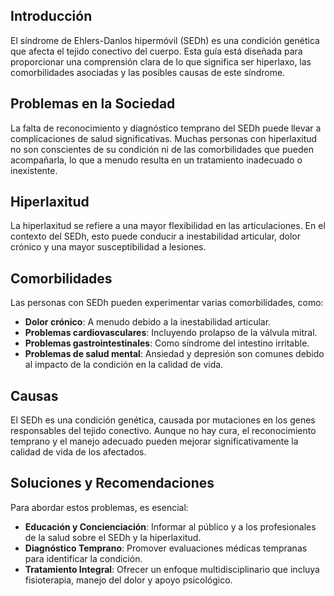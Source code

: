 ## Introducción
El síndrome de Ehlers-Danlos hipermóvil (SEDh) es una condición genética que afecta el tejido conectivo del cuerpo. Esta guía está diseñada para proporcionar una comprensión clara de lo que significa ser hiperlaxo, las comorbilidades asociadas y las posibles causas de este síndrome.
## Problemas en la Sociedad
La falta de reconocimiento y diagnóstico temprano del SEDh puede llevar a complicaciones de salud significativas. Muchas personas con hiperlaxitud no son conscientes de su condición ni de las comorbilidades que pueden acompañarla, lo que a menudo resulta en un tratamiento inadecuado o inexistente.
## Hiperlaxitud
La hiperlaxitud se refiere a una mayor flexibilidad en las articulaciones. En el contexto del SEDh, esto puede conducir a inestabilidad articular, dolor crónico y una mayor susceptibilidad a lesiones.
## Comorbilidades
Las personas con SEDh pueden experimentar varias comorbilidades, como:
- **Dolor crónico**: A menudo debido a la inestabilidad articular.
- **Problemas cardiovasculares**: Incluyendo prolapso de la válvula mitral.
- **Problemas gastrointestinales**: Como síndrome del intestino irritable.
- **Problemas de salud mental**: Ansiedad y depresión son comunes debido al impacto de la condición en la calidad de vida.
## Causas
El SEDh es una condición genética, causada por mutaciones en los genes responsables del tejido conectivo. Aunque no hay cura, el reconocimiento temprano y el manejo adecuado pueden mejorar significativamente la calidad de vida de los afectados.
## Soluciones y Recomendaciones
Para abordar estos problemas, es esencial:
- **Educación y Concienciación**: Informar al público y a los profesionales de la salud sobre el SEDh y la hiperlaxitud.
- **Diagnóstico Temprano**: Promover evaluaciones médicas tempranas para identificar la condición.
- **Tratamiento Integral**: Ofrecer un enfoque multidisciplinario que incluya fisioterapia, manejo del dolor y apoyo psicológico.
